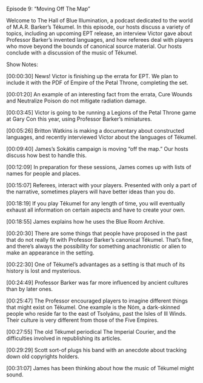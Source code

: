Episode 9:  “Moving Off The Map”

Welcome to The Hall of Blue Illumination, a podcast dedicated to the world of M.A.R. Barker’s Tékumel.  In this episode, our hosts discuss a variety of topics, including an upcoming EPT release, an interview Victor gave about Professor Barker’s invented languages, and how referees deal with players who move beyond the bounds of canonical source material.  Our hosts conclude with a discussion of the music of Tékumel.

Show Notes:

[00:00:30]  News! Victor is finishing up the errata for EPT.  We plan to include it with the PDF of Empire of the Petal Throne, completing the set.

[00:01:20] An example of an interesting fact from the errata, Cure Wounds and Neutralize Poison do not mitigate radiation damage.

[00:03:45]  Victor is going to be running a Legions of the Petal Throne game at Gary Con this year, using Professor Barker’s miniatures.

[00:05:26] Britton Watkins is making a documentary about constructed languages, and recently interviewed Victor about the languages of Tékumel.

[00:09:40]  James’s Sokátis campaign is moving “off the map.”  Our hosts discuss how best to handle this.

[00:12:09]  In preparation for these sessions, James comes up with lists of names for people and places.

[00:15:07] Referees, interact with your players.  Presented with only a part of the narrative, sometimes players will have better ideas than you do.

[00:18:19]  If you play Tékumel for any length of time, you will eventually exhaust all information on certain aspects and have to create your own.

[00:18:55]  James explains how he uses the Blue Room Archive.

[00:20:30]  There are some things that people have proposed in the past that do not really fit with Professor Barker’s canonical Tékumel.  That’s fine, and there’s always the possibility for something anachronistic or alien to make an appearance in the setting.

[00:22:30] One of Tékumel’s advantages as a setting is that much of its history is lost and mysterious.

[00:24:49]  Professor Barker was far more influenced by ancient cultures than by later ones.

[00:25:47]  The Professor encouraged players to imagine different things that might exist on Tékumel.  One example is the Nóm, a dark-skinned people who reside far to the east of Tsolyánu, past the Isles of Ill Winds.  Their culture is very different from those of the Five Empires.

[00:27:55]  The old Tékumel periodical The Imperial Courier, and the difficulties involved in republishing its articles.

[00:29:29]  Scott sort-of plugs his band with an anecdote about tracking down old copyrights holders.

[00:31:07]  James has been thinking about how the music of Tékumel might sound.